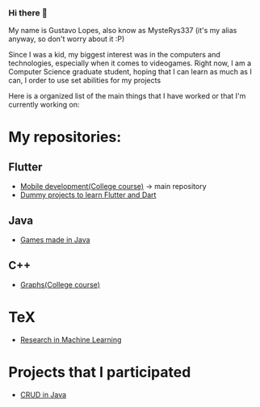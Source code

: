 ### Hi there 👋

My name is Gustavo Lopes, also know as MysteRys337 (it's my alias anyway, so don't worry about it :P)

Since I was a kid, my biggest interest was in the computers and technologies, especially when it comes to videogames.
Right now, I am a Computer Science graduate  student, hoping that I can learn as much as I can, I order to use set abilities 
for my projects

Here is a organized list of the main things that I have worked or that I'm currently working on:

# My repositories:

## Flutter

* [Mobile development(College course)](https://github.com/MysteRys337/LDDM-PUC2021) -> main repository 
* [Dummy projects to learn Flutter and Dart](https://github.com/MysteRys337/MeusAPPsFlutter)

## Java

* [Games made in Java](https://github.com/MysteRys337/EclipseJogos)

## C++ 

* [Graphs(College course)](https://github.com/MysteRys337/graph_algorithms_in_cpp)

# TeX

* [Research in Machine Learning](https://github.com/MysteRys337/Trabalho-LDO-ML)

# Projects that I participated

* [CRUD in Java](https://github.com/solid-titans/AEDs3)
